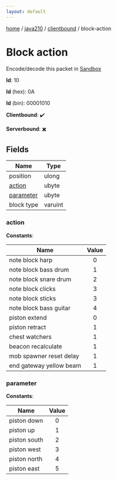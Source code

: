 ```yaml
---
layout: default
---
```


[home](/)  /  [java210](/protocol/java210)  /  [clientbound](/protocol/java210/clientbound)  /  block-action

# Block action

Encode/decode this packet in [Sandbox](../../../sandbox/java210#Clientbound.BlockAction)

**Id**: 10

**Id** (hex): 0A

**Id** (bin): 00001010

**Clientbound**: ✔️

**Serverbound**: ✖️

## Fields

Name | Type
---|---
position | ulong
[action](#action) | ubyte
[parameter](#parameter) | ubyte
block type | varuint

### action

**Constants**:

Name | Value
---|:---:
note block harp | 0
note block bass drum | 1
note block snare drum | 2
note block clicks | 3
note block sticks | 3
note block bass guitar | 4
piston extend | 0
piston retract | 1
chest watchers | 1
beacon recalculate | 1
mob spawner reset delay | 1
end gateway yellow beam | 1

### parameter

**Constants**:

Name | Value
---|:---:
piston down | 0
piston up | 1
piston south | 2
piston west | 3
piston north | 4
piston east | 5

